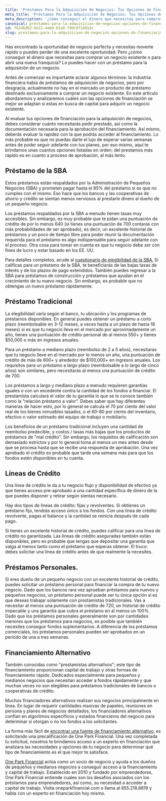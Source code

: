 ```yaml
---
title: 'Préstamos Para la Adquisición de Negocios: Tus Opciones de Financiación'
meta_title: 'Préstamos Para la Adquisición de Negocios: Tus Opciones de Financiación'
meta_description: '¿Cómo conseguir el dinero que necesitas para comprar un negocio o abrir una franquicia? Visita nuestro blog y analiza las opciones de financiación inmediatas que hay disponibles para adquirir o abrir un nuevo negocio.'
canonical: prestamos-para-la-adquisicion-de-negocios-opciones-de-financiacimiento
id: f624bd62-6e11-4abd-81a0-79dcdf149a3c
slug: prestamos-para-la-adquisicion-de-negocios-opciones-de-financiacimiento
---
```

<p>Has encontrado la oportunidad de negocio perfecta y necesitas moverte r&aacute;pido o puedes perder de una excelente oportunidad. Pero &iquest;c&oacute;mo conseguir el dinero que necesitas para comprar un negocio existente o para abrir una nueva franquicia? Lo puedes hacer con un pr&eacute;stamo para la adquisici&oacute;n de un negocio.</p>

<p>Antes de comenzar es importante aclarar algunos t&eacute;rminos: la industria financiera habla de pr&eacute;stamos de adquisici&oacute;n de negocios, pero por desgracia, actualmente no hay en el mercado un producto de pr&eacute;stamo destinado exclusivamente a comprar un negocio existente. En este art&iacute;culo abordaremos y analizaremos cu&aacute;les son las opciones de financiaci&oacute;n se mejor se adaptan si estas en busca de capital para adquirir un negocio existente.</p>

<p>Al evaluar tus opciones de financiaci&oacute;n para la adquisici&oacute;n de negocios, debes considerar cu&aacute;nto necesitar&aacute;s pedir prestado, as&iacute; como la documentaci&oacute;n necesaria para la aprobaci&oacute;n del financiamiento. As&iacute; mismo, deber&aacute;s evaluar la rapidez con la que podr&aacute;s acceder al financiamiento. Lo m&aacute;s probable es que no puedas darte el lujo de esperar varias semanas antes de poder seguir adelante con tus planes, por eso mismo, aqu&iacute; te brindamos unas cuantos opciones listadas en orden; del prestamos m&aacute;s r&aacute;pido es en cuanto a proceso de aprobaci&oacute;n, al m&aacute;s lento.</p>

<h2>Pr&eacute;stamo de la SBA</h2>

<p>Estos pr&eacute;stamos est&aacute;n respaldados por la Administraci&oacute;n de Peque&ntilde;os Negocios (SBA) y prometen pagar hasta el 85% del pr&eacute;stamo si es que no cumples con el mismo. Eso hace que los bancos y las cooperativas de ahorro y cr&eacute;dito se sientan menos nerviosos al prestarle dinero al due&ntilde;o de un peque&ntilde;o negocio.</p>

<p>Los pr&eacute;stamos respaldados por la SBA a menudo tienen tasas muy accesibles. Sin embargo, es muy probable que te pidan una puntuaci&oacute;n de cr&eacute;dito de por lo menos 640 (si tienes una puntuaci&oacute;n de 700 contaras con m&aacute;s probabilidades de ser aprobado), es decir, un excelente historial de pr&eacute;stamos y un poco de tiempo libre para poder reunir la documentaci&oacute;n requerida para el pr&eacute;stamo es algo indispensable para seguir adelante con el proceso. Otra cosa para tomar en cuenta es que tu negocio debe ser con fines de lucro y estar basado en los EE. UU.</p>

<p>Para detalles completos, acude al <a href="https://www.sba.gov/sites/default/files/bank_eligibility_questionnaire_0.pdf">cuestionario de elegibilidad de la SBA.</a> Si calificas para un pr&eacute;stamo de la SBA, te beneficiar&aacute;s de las bajas tasas de inter&eacute;s y de los plazos de pago extendidos. Tambi&eacute;n puedes regresar a la SBA para pr&eacute;stamos de construcci&oacute;n y pr&eacute;stamos que ayudan en el crecimiento de tu nuevo negocio. Sin embargo, es probable que no obtengas un nuevo pr&eacute;stamo r&aacute;pidamente.</p>

<h2>Pr&eacute;stamo Tradicional</h2>

<p>La elegibilidad var&iacute;a seg&uacute;n el banco, tu ubicaci&oacute;n y los programas de pr&eacute;stamos disponibles. En general puedes obtener un pr&eacute;stamo a corto plazo (reembolsable en 3-12 meses, a veces hasta a un plazo de hasta 18 meses) si es que tu negocio lleva en el mercado por aproximadamente un a&ntilde;o, tienes una puntuaci&oacute;n de cr&eacute;dito personal de al menos 550+ y tienes $50,000 o m&aacute;s en ingresos anuales.</p>

<p>Para un pr&eacute;stamo a mediano plazo (reembolso de 2 a 5 a&ntilde;os), necesitaras que tu negocio lleve en el mercado por lo menos un a&ntilde;o, una puntuaci&oacute;n de cr&eacute;dito de m&aacute;s de 600+ y alrededor de $100,000+ en ingresos anuales. Los requisitos para un pr&eacute;stamo a largo plazo (reembolsable a lo largo de cinco a&ntilde;os) son similares, pero necesitar&aacute;s al menos una puntuaci&oacute;n de cr&eacute;dito de 700.</p>

<p>Los pr&eacute;stamos a largo y mediano plazo a menudo requieren garant&iacute;as iguales o con un excedente contra la cantidad de los fondos a financiar. El prestamista calcular&aacute; el valor de tu garant&iacute;a lo que se le conoce tambi&eacute;n como la &ldquo;relaci&oacute;n pr&eacute;stamo a valor&rdquo;. Debes saber que hay diferentes maneras de hacer esto, por lo general se calcula el 70 por ciento del valor real de los bienes inmuebles tasados, o el 60-80 por ciento del inventario, efectivo o valor estimado del equipo de trabajo o mobiliario.</p>

<p>Los beneficios de un pr&eacute;stamo tradicional incluyen una cantidad de reembolso predecible, y costos / tasas m&aacute;s bajas que los productos de pr&eacute;stamos de "mal cr&eacute;dito". Sin embargo, los requisitos de calificaci&oacute;n son demasiado estrictos y por lo general toma al menos un mes antes desde que se procesa hasta que se recibe una respuesta de aprobaci&oacute;n. Una vez aprobado el cr&eacute;dito es probable que tarde una semana m&aacute;s para que los fondos est&eacute;n disponibles en tu cuenta.</p>

<h2>L&iacute;neas de Cr&eacute;dito</h2>

<p>Una l&iacute;nea de cr&eacute;dito le da a tu negocio flujo y disponibilidad de efectivo ya que tienes acceso pre-aprobado a una cantidad espec&iacute;fica de dinero de la que puedes disponer y retirar seg&uacute;n sientas necesario.</p>

<p>Hay dos tipos de l&iacute;neas de cr&eacute;dito: fijas y revolventes. Si obtienes un pr&eacute;stamo fijo, tendr&aacute;s acceso &uacute;nico a los fondos. Con una l&iacute;nea de cr&eacute;dito revolvente, pagas el balance y la cantidad se reinicia despu&eacute;s de cada pago.</p>

<p>Si tienes un excelente historial de cr&eacute;dito, puedes calificar para una l&iacute;nea de cr&eacute;dito no garantizada. Las l&iacute;neas de cr&eacute;dito aseguradas tambi&eacute;n est&aacute;n disponibles, pero es probable que tengas que depositar una garant&iacute;a que valga al menos tanto como el pr&eacute;stamo que esperas obtener. El truco: debes solicitar una l&iacute;nea de cr&eacute;dito antes de que realmente la necesites.</p>

<h2>Pr&eacute;stamos Personales.</h2>

<p>Si eres due&ntilde;o de un peque&ntilde;o negocio con un excelente historial de cr&eacute;dito, puedes solicitar un pr&eacute;stamo personal para financiar la compra de tu nuevo negocio. Dado que los bancos rara vez aprueban pr&eacute;stamos para nuevos y peque&ntilde;os negocios, un pr&eacute;stamo personal puede ser tu &uacute;nica opci&oacute;n si es que deseas trabajar solamente con prestamistas tradicionales. Vas a necesitar al menos una puntuaci&oacute;n de cr&eacute;dito de 720, un historial de cr&eacute;dito impecable y una garant&iacute;a que cubra el pr&eacute;stamo en al menos un 100%. Dado que los pr&eacute;stamos personales generalmente son por cantidades menores que los pr&eacute;stamos para negocios, es posible que tambi&eacute;n necesites conseguir fondos suplementarios. A diferencia de los pr&eacute;stamos comerciales, los pr&eacute;stamos personales pueden ser aprobados en un periodo de una a tres semanas.</p>

<h2>Financiamiento Alternativo</h2>

<p>Tambi&eacute;n conocidas como "prestamistas alternativos"; este tipo de financiamiento proporcionan capital de trabajo y otras formas de financiamiento r&aacute;pido. Dedicados especialmente para peque&ntilde;os y medianos negocios que necesitan acceder a fondos r&aacute;pidamente y que muchas veces no son elegibles para pr&eacute;stamos tradicionales de bancos o cooperativas de cr&eacute;dito.</p>

<p>Muchos financiadores alternativos realizan sus negocios principalmente en l&iacute;nea. En lugar de requerir cantidades masivas de papeleo, reuniones en persona y planes de negocios detallados, los financiadores alternativos conf&iacute;an en algoritmos espec&iacute;ficos y estados financieros del negocio para determinar si otorgan o no los fondos a los solicitantes.</p>

<p>La forma m&aacute;s f&aacute;cil de <a href="https://www.oneparkfinancial.com/es/preaprob">encontrar una fuente de financiamiento alternativo,</a> es solicitando una precalificaci&oacute;n de One Park Financial. Una vez completada tu solicitud, nosotros te brindamos acceso a un experto en financiaci&oacute;n que analizara las necesidades y opciones de tu negocio para determinar qu&eacute; tipo de financiamiento es el que mejor te satisface.</p>

<p><a href="https://www.oneparkfinancial.com/es/preaprob">One Park Financial</a> act&uacute;a como un socio de negocio y ayuda a los due&ntilde;os de peque&ntilde;os y medianos negocios a conseguir acceso a la financiamiento y capital de trabajo. Establecido en 2010 y fundado por emprendedores, One Park Financial entiende cuales son los desaf&iacute;os asociados con los pr&eacute;stamos para emprendedores, as&iacute; como, su necesidad a acceder a capital de trabajo. Visita oneparkfinancial.com o llama al 855.218.8819 y habla con un experto en financiaci&oacute;n hoy mismo.</p>